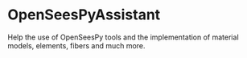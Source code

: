 # OpenSeesPyAssistant
Help the use of OpenSeesPy tools and the implementation of material models, elements, fibers and much more. 
